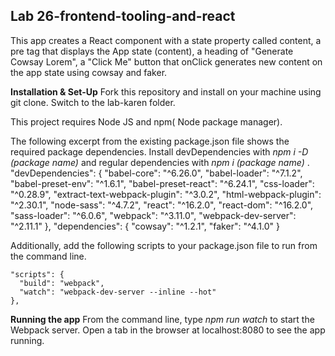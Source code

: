 ## Lab 26-frontend-tooling-and-react

This app creates a React component with a state property called content,  a pre tag that displays the App state (content), a heading of "Generate Cowsay Lorem", a "Click Me" button that onClick generates new content on the app state using cowsay and faker.

**Installation & Set-Up**
Fork this repository and install on your machine using git clone. Switch to the lab-karen folder.

This project requires Node JS and npm( Node package manager).

The following excerpt from the existing package.json file shows the required package dependencies. Install devDependencies with *npm i -D (package name)* and regular dependencies with *npm i (package name)*
.
"devDependencies": {
  "babel-core": "^6.26.0",
  "babel-loader": "^7.1.2",
  "babel-preset-env": "^1.6.1",
  "babel-preset-react": "^6.24.1",
  "css-loader": "^0.28.9",
  "extract-text-webpack-plugin": "^3.0.2",
  "html-webpack-plugin": "^2.30.1",
  "node-sass": "^4.7.2",
  "react": "^16.2.0",
  "react-dom": "^16.2.0",
  "sass-loader": "^6.0.6",
  "webpack": "^3.11.0",
  "webpack-dev-server": "^2.11.1"
},
"dependencies": {
  "cowsay": "^1.2.1",
  "faker": "^4.1.0"
}

Additionally, add the following scripts to your package.json file to run from the command line.
```
"scripts": {
  "build": "webpack",
  "watch": "webpack-dev-server --inline --hot"
},
```
**Running the app**
From the command line, type *npm run watch* to start the Webpack server.  Open a tab in the browser at localhost:8080 to see the app running.
